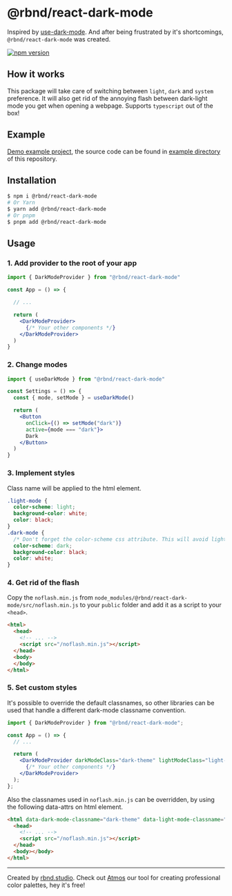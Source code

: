 # @rbnd/react-dark-mode

Inspired by [use-dark-mode](https://github.com/donavon/use-dark-mode). And after being frustrated by it's shortcomings, `@rbnd/react-dark-mode` was created.

[![npm version](https://badge.fury.io/js/@rbnd%2Freact-dark-mode.svg)](https://badge.fury.io/js/@rbnd%2Freact-dark-mode)

## How it works

This package will take care of switching between `light`, `dark` and `system` preference. It will also get rid of the annoying flash between dark-light mode you get when opening a webpage. Supports `typescript` out of the box!

## Example

[Demo example project](https://rbnd-react-dark-mode.netlify.app), the source code can be found in [example directory](https://github.com/RBND-studio/react-dark-mode/tree/master/example) of this repository.

## Installation

```bash
$ npm i @rbnd/react-dark-mode
# Or Yarn
$ yarn add @rbnd/react-dark-mode
# Or pnpm
$ pnpm add @rbnd/react-dark-mode

```

## Usage

### 1. Add provider to the root of your app

```jsx
import { DarkModeProvider } from "@rbnd/react-dark-mode"

const App = () => {

  // ...

  return (
    <DarkModeProvider>
      {/* Your other components */}
    </DarkModeProvider>
  )
}
```

### 2. Change modes

```jsx
import { useDarkMode } from "@rbnd/react-dark-mode"

const Settings = () => {
  const { mode, setMode } = useDarkMode()

  return (
    <Button
      onClick={() => setMode("dark")}
      active={mode === "dark"}>
      Dark
    </Button>
  )
}
```

### 3. Implement styles

Class name will be applied to the html element.

```css
.light-mode {
  color-scheme: light;
  background-color: white;
  color: black;
}
.dark-mode {
  /* Don't forget the color-scheme css attribute. This will avoid light scrollbars in dark mode. */
  color-scheme: dark;
  background-color: black;
  color: white;
}
```

### 4. Get rid of the flash

Copy the `noflash.min.js` from `node_modules/@rbnd/react-dark-mode/src/noflash.min.js` to your `public` folder and add it as a script to your `<head>`.

```html
<html>
  <head>
    <!-- ... -->
    <script src="/noflash.min.js"></script>
  </head>
  <body>
  </body>
</html>
```

### 5. Set custom styles

It's possible to override the default classnames, so other libraries can be used that handle a different dark-mode classname convention.

```jsx
import { DarkModeProvider } from "@rbnd/react-dark-mode";

const App = () => {
  // ...

  return (
    <DarkModeProvider darkModeClass="dark-theme" lightModeClass="light-theme">
      {/* Your other components */}
    </DarkModeProvider>
  );
};
```

Also the classnames used in `noflash.min.js` can be overridden, by using the following data-attrs on html element.

```html
<html data-dark-mode-classname="dark-theme" data-light-mode-classname="light-theme">
  <head>
    <!-- ... -->
    <script src="/noflash.min.js"></script>
  </head>
  <body></body>
</html>
```

---

Created by [rbnd.studio](https://rbnd.studio/). Check out [Atmos](https://atmos.style/) our tool for creating professional color palettes, hey it's free!